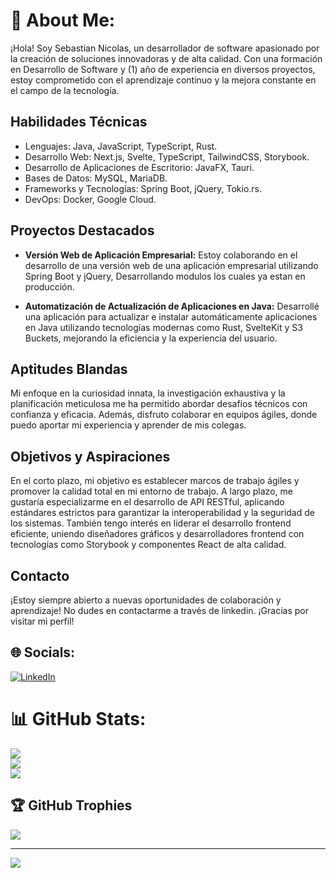 # 💫 About Me:
¡Hola! Soy Sebastian Nicolas, un desarrollador de software apasionado por la creación de soluciones innovadoras y de alta calidad. Con una formación en Desarrollo de Software y (1) año de experiencia en diversos proyectos, estoy comprometido con el aprendizaje continuo y la mejora constante en el campo de la tecnología.

## Habilidades Técnicas

- Lenguajes: Java, JavaScript, TypeScript, Rust.
- Desarrollo Web: Next.js, Svelte, TypeScript, TailwindCSS, Storybook.
- Desarrollo de Aplicaciones de Escritorio: JavaFX, Tauri.
- Bases de Datos: MySQL, MariaDB.
- Frameworks y Tecnologías: Spring Boot, jQuery, Tokio.rs.
- DevOps: Docker, Google Cloud.

## Proyectos Destacados

- **Versión Web de Aplicación Empresarial:** Estoy colaborando en el desarrollo de una versión web de una aplicación empresarial utilizando Spring Boot y jQuery, Desarrollando modulos los cuales ya estan en producción.

- **Automatización de Actualización de Aplicaciones en Java:** Desarrollé una aplicación para actualizar e instalar automáticamente aplicaciones en Java utilizando tecnologías modernas como Rust, SvelteKit y S3 Buckets, mejorando la eficiencia y la experiencia del usuario.

## Aptitudes Blandas

Mi enfoque en la curiosidad innata, la investigación exhaustiva y la planificación meticulosa me ha permitido abordar desafíos técnicos con confianza y eficacia. Además, disfruto colaborar en equipos ágiles, donde puedo aportar mi experiencia y aprender de mis colegas.

## Objetivos y Aspiraciones

En el corto plazo, mi objetivo es establecer marcos de trabajo ágiles y promover la calidad total en mi entorno de trabajo. A largo plazo, me gustaría especializarme en el desarrollo de API RESTful, aplicando estándares estrictos para garantizar la interoperabilidad y la seguridad de los sistemas. También tengo interés en liderar el desarrollo frontend eficiente, uniendo diseñadores gráficos y desarrolladores frontend con tecnologías como Storybook y componentes React de alta calidad.

## Contacto

¡Estoy siempre abierto a nuevas oportunidades de colaboración y aprendizaje! No dudes en contactarme a través de linkedin.
¡Gracias por visitar mi perfil!
## 🌐 Socials:
[![LinkedIn](https://img.shields.io/badge/LinkedIn-%230077B5.svg?logo=linkedin&logoColor=white)](https://linkedin.com/in/sebastian-nicolas-chong-06a20610a ) 
# 📊 GitHub Stats:
![](https://github-readme-stats.vercel.app/api?username=zarocknc&theme=default&hide_border=false&include_all_commits=true&count_private=false)<br/>
![](https://github-readme-streak-stats.herokuapp.com/?user=zarocknc&theme=default&hide_border=false)<br/>
![](https://github-readme-stats.vercel.app/api/top-langs/?username=zarocknc&theme=default&hide_border=false&include_all_commits=true&count_private=false&layout=compact)

## 🏆 GitHub Trophies
![](https://github-profile-trophy.vercel.app/?username=zarocknc&theme=radical&no-frame=false&no-bg=true&margin-w=4)

---
[![](https://visitcount.itsvg.in/api?id=zarocknc&icon=0&color=0)](https://visitcount.itsvg.in)
